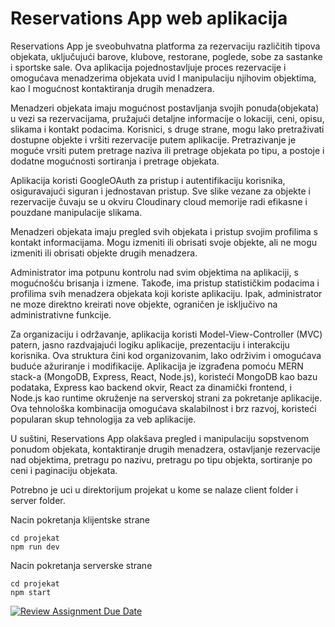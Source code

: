 # Reservations App web aplikacija

Reservations App je sveobuhvatna platforma za rezervaciju različitih tipova objekata, uključujući barove, klubove, restorane, poglede, sobe za sastanke i sportske sale. Ova aplikacija pojednostavljuje proces rezervacije i omogućava menadzerima objekata uvid I manipulaciju njihovim objektima, kao I mogućnost kontaktiranja drugih menadzera.



Menadzeri objekata imaju mogućnost postavljanja svojih ponuda(objekata) u vezi sa rezervacijama, pružajući detaljne informacije o lokaciji, ceni, opisu, slikama i kontakt podacima. Korisnici, s druge strane, mogu lako pretraživati dostupne objekte i vršiti rezervacije putem aplikacije. Pretrazivanje je moguće vrsiti putem pretrage naziva ili pretrage objekata po tipu, a postoje i dodatne mogućnosti sortiranja i pretrage objekata.

Aplikacija koristi GoogleOAuth za pristup i autentifikaciju korisnika, osiguravajući siguran i jednostavan pristup. Sve slike vezane za objekte i rezervacije čuvaju se u okviru Cloudinary cloud memorije radi efikasne i pouzdane manipulacije slikama.

Menadzeri objekata imaju pregled svih objekata i pristup svojim profilima s kontakt informacijama. Mogu izmeniti ili obrisati svoje objekte, ali ne mogu izmeniti ili obrisati objekte drugih menadzera.

Administrator ima potpunu kontrolu nad svim objektima na aplikaciji, s mogućnošću brisanja i izmene. Takođe, ima pristup statističkim podacima i profilima svih menadzera objekata koji koriste aplikaciju. Ipak, administrator ne moze direktno kreirati nove objekte, ograničen je isključivo na administrativne funkcije.

Za organizaciju i održavanje, aplikacija koristi Model-View-Controller (MVC) patern, jasno razdvajajući logiku aplikacije, prezentaciju i interakciju korisnika. Ova struktura čini kod organizovanim, lako održivim i omogućava buduće ažuriranje i modifikacije. Aplikacija je izgrađena pomoću MERN stack-a (MongoDB, Express, React, Node.js), koristeći MongoDB kao bazu podataka, Express kao backend okvir, React za dinamički frontend, i Node.js kao runtime okruženje na serverskoj strani za pokretanje aplikacije. Ova tehnološka kombinacija omogućava skalabilnost i brz razvoj, koristeći popularan skup tehnologija za veb aplikacije.

U suštini, Reservations App olakšava pregled i manipulaciju sopstvenom ponudom objekata, kontaktiranje drugih menadzera, ostavljanje rezervacije nad objektima, pretragu po nazivu, pretragu po tipu objekta, sortiranje po ceni i paginaciju objekata.

Potrebno je uci u direktorijum projekat u kome se nalaze client folder i server folder.

Nacin pokretanja klijentske strane

```
cd projekat
npm run dev
```

Nacin pokretanja serverske strane

```
cd projekat
npm start
```


[![Review Assignment Due Date](https://classroom.github.com/assets/deadline-readme-button-24ddc0f5d75046c5622901739e7c5dd533143b0c8e959d652212380cedb1ea36.svg)](https://classroom.github.com/a/1IMeAlJr)
